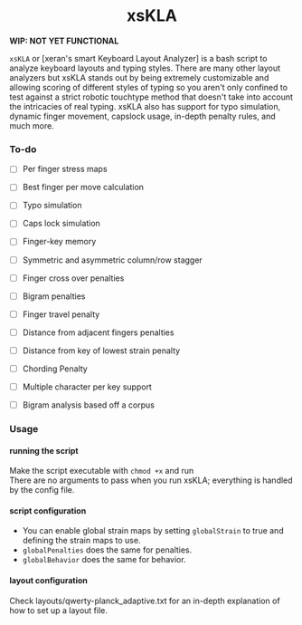 <h1 align="center">xsKLA</h1>
<b> WIP: NOT YET FUNCTIONAL</b><br>

`xsKLA` or [xeran's smart Keyboard Layout Analyzer] is a bash script to analyze keyboard layouts and typing styles. There are many other layout analyzers but xsKLA stands out by being extremely customizable and allowing scoring of different styles of typing so you aren't only confined to test against a strict robotic touchtype method that doesn't take into account the intricacies of real typing. xsKLA also has support for typo simulation, dynamic finger movement, capslock usage, in-depth penalty rules, and much more.


### To-do
- [ ] Per finger stress maps
- [ ] Best finger per move calculation
- [ ] Typo simulation
- [ ] Caps lock simulation
- [ ] Finger-key memory
- [ ] Symmetric and asymmetric column/row stagger
- [ ] Finger cross over penalties
- [ ] Bigram penalties
- [ ] Finger travel penalty
- [ ] Distance from adjacent fingers penalties
- [ ] Distance from key of lowest strain penalty
- [ ] Chording Penalty
- [ ] Multiple character per key support
- [ ] Bigram analysis based off a corpus


### Usage

#### running the script
Make the script executable with `chmod +x` and run<br>
There are no arguments to pass when you run xsKLA; everything is handled by the config file.

#### script configuration
- You can enable global strain maps by setting `globalStrain` to true and defining the strain maps to use.
- `globalPenalties` does the same for penalties.
- `globalBehavior` does the same for behavior.

#### layout configuration
Check layouts/qwerty-planck_adaptive.txt for an in-depth explanation of how to set up a layout file.
